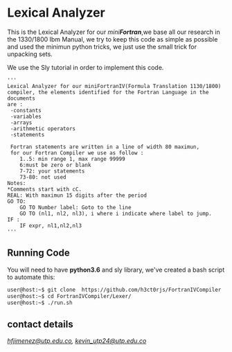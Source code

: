 # Lexical Analyzer 

This is the Lexical Analyzer for our *mini**Fortran***,we base all our research in the 1330/1800 Ibm Manual, 
we try to keep this code as simple as possible and used the minimun python tricks, 
we just use the small trick for unpacking sets. 

We use the Sly tutorial in order to implement this code. 

    '''
    Lexical Analyzer for our miniFortranIV(Formula Translation 1130/1800)
    compiler, the elements identified for the Fortran Language in the documents
    are :
     -constants
     -variables
     -arrays
     -arithmetic operators
     -statements

     Fortran statements are written in a line of width 80 maximun,
     for our Fortran Compiler we use as follow :
        1..5: min range 1, max range 99999
        6:must be zero or blank
        7-72: your statements
        73-80: not used
    Notes:
    *Comments start with cC.
    REAL: With maximun 15 digits after the period
    GO TO:
        GO TO Number label: Goto to the line
        GO TO (nl1, nl2, nl3), i where i indicate where label to jump.
    IF :
        IF expr, nl1,nl2,nl3
    '''

## Running Code

You will need to have **python3.6** and sly library, we've created a bash script to automate this:

```sh
user@host:~$ git clone  https://github.com/h3ct0rjs/FortranIVCompiler
user@host:~$ cd FortranIVCompiler/Lexer/
user@host:~$ ./run.sh
```



## contact details

*hfjimenez@utp.edu.co, kevin_utp24@utp.edu.co*
